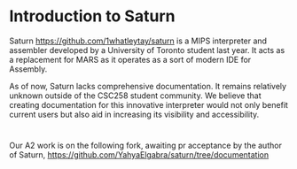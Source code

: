 # Introduction to Saturn

Saturn https://github.com/1whatleytay/saturn is a MIPS interpreter and assembler developed by a University of Toronto student last year. It acts as a replacement for MARS as it operates as a sort of modern IDE for Assembly. 

As of now, Saturn lacks comprehensive documentation. It remains relatively unknown outside of the CSC258 student community. We believe that creating documentation for this innovative interpreter would not only benefit current users but also aid in increasing its visibility and accessibility.

# 
Our A2 work is on the following fork, awaiting pr acceptance by the author of Saturn, https://github.com/YahyaElgabra/saturn/tree/documentation